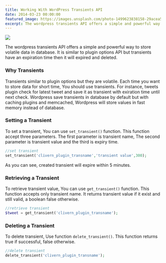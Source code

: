 ```yaml
---
title: Working With WordPress Transients API
date: 2014-03-23 00:00:00
featured_image: https://images.unsplash.com/photo-1499623838158-29acea518eaa?q=90&fm=jpg&w=1000&fit=max
excerpt: The wordpress transients API offers a simple and powerful way to store volatile data in database. It is similar to plugin options API but transients have an expiration time then it will expired and deleted.
---
```


![](https://images.unsplash.com/photo-1499623838158-29acea518eaa?q=90&fm=jpg&w=1000&fit=max)

The wordpress transients API offers a simple and powerful way to store volatile data in database. It is similar to plugin options API but transients have an expiration time then it will expired and deleted.

### Why Transients

Transients similar to plugin options but they are volatile. Each time you want to store data for short time, You should use transients. For instance, tweets plugin check for latest tweet and save it as transient with exiration time until next check. Wordpress save transients in database by default but with caching plugins and memcached, Wordpress will store values in fast memory instead of database.

### Setting a Transient

To set a transient, You can use `set_transient()` function. This function accept three parameters. The first parameter is transient name, The second parameter is transient value and the third is expiry time.

```php
//set transient
set_transient('clivern_plugin_transname','transient value',300);
```

As you can see, created transient will expire within 5 minutes.

### Retrieving a Transient

To retrieve transient value, You can use `get_transient()` function. This function accepts only transient name. It returns transient value if it exist and still valid, a boolean false otherwise.

```php
//retrieve transient
$tweet = get_transient('clivern_plugin_transname');
```

### Deleting a Transient

To delete transient, Use function `delete_transient()`. This function returns true if successful, false otherwise.

```php
//delete transient
delete_transient('clivern_plugin_transname');
```